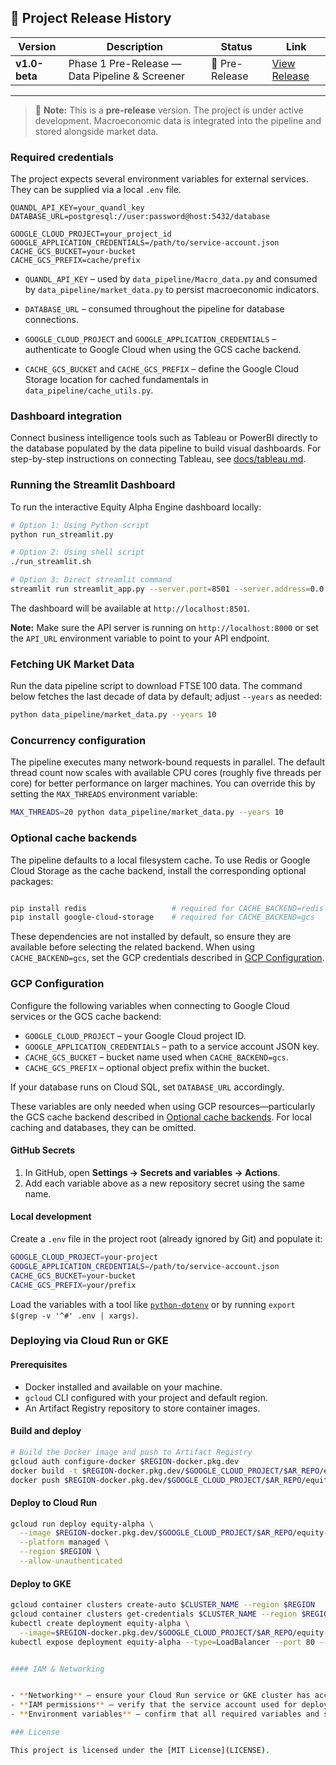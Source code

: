## 📢 Project Release History

| Version | Description | Status | Link |
|---|---|---|---|
| **v1.0-beta** | Phase 1 Pre-Release — Data Pipeline & Screener | 🚧 Pre-Release | [View Release](https://github.com/DataByRajesh/EquityAlphaEngine/releases/tag/v1.0-beta) |

---

> 📝 **Note:**
> This is a **pre-release** version. The project is under active development.
> Macroeconomic data is integrated into the pipeline and stored alongside market
> data.

### Required credentials

The project expects several environment variables for external services. They
can be supplied via a local `.env` file.

```env
QUANDL_API_KEY=your_quandl_key
DATABASE_URL=postgresql://user:password@host:5432/database

GOOGLE_CLOUD_PROJECT=your_project_id
GOOGLE_APPLICATION_CREDENTIALS=/path/to/service-account.json
CACHE_GCS_BUCKET=your-bucket
CACHE_GCS_PREFIX=cache/prefix

```

- `QUANDL_API_KEY` – used by `data_pipeline/Macro_data.py` and consumed by
  `data_pipeline/market_data.py` to persist macroeconomic indicators.
- `DATABASE_URL` – consumed throughout the pipeline for database connections.

- `GOOGLE_CLOUD_PROJECT` and `GOOGLE_APPLICATION_CREDENTIALS` – authenticate to
  Google Cloud when using the GCS cache backend.
- `CACHE_GCS_BUCKET` and `CACHE_GCS_PREFIX` – define the Google Cloud Storage
  location for cached fundamentals in `data_pipeline/cache_utils.py`.


### Dashboard integration

Connect business intelligence tools such as Tableau or PowerBI directly to the
database populated by the data pipeline to build visual dashboards.
For step-by-step instructions on connecting Tableau, see
[docs/tableau.md](docs/tableau.md).

### Running the Streamlit Dashboard

To run the interactive Equity Alpha Engine dashboard locally:

```bash
# Option 1: Using Python script
python run_streamlit.py

# Option 2: Using shell script
./run_streamlit.sh

# Option 3: Direct streamlit command
streamlit run streamlit_app.py --server.port=8501 --server.address=0.0.0.0
```

The dashboard will be available at `http://localhost:8501`.

**Note:** Make sure the API server is running on `http://localhost:8000` or set the `API_URL` environment variable to point to your API endpoint.

### Fetching UK Market Data

Run the data pipeline script to download FTSE 100 data. The command below
fetches the last decade of data by default; adjust `--years` as needed:

```bash
python data_pipeline/market_data.py --years 10
```

### Concurrency configuration

The pipeline executes many network-bound requests in parallel. The default
thread count now scales with available CPU cores (roughly five threads per
core) for better performance on larger machines. You can override this by
setting the `MAX_THREADS` environment variable:

```bash
MAX_THREADS=20 python data_pipeline/market_data.py --years 10
```

### Optional cache backends

The pipeline defaults to a local filesystem cache. To use Redis or Google Cloud
Storage as the cache backend, install the corresponding optional packages:

```bash

pip install redis                   # required for CACHE_BACKEND=redis
pip install google-cloud-storage    # required for CACHE_BACKEND=gcs
```

These dependencies are not installed by default, so ensure they are available
before selecting the related backend. When using `CACHE_BACKEND=gcs`, set the
GCP credentials described in [GCP Configuration](#gcp-configuration).

### GCP Configuration

Configure the following variables when connecting to Google Cloud services or
the GCS cache backend:

- `GOOGLE_CLOUD_PROJECT` – your Google Cloud project ID.
- `GOOGLE_APPLICATION_CREDENTIALS` – path to a service account JSON key.
- `CACHE_GCS_BUCKET` – bucket name used when `CACHE_BACKEND=gcs`.
- `CACHE_GCS_PREFIX` – optional object prefix within the bucket.

If your database runs on Cloud SQL, set `DATABASE_URL` accordingly.

These variables are only needed when using GCP resources—particularly the GCS
cache backend described in [Optional cache backends](#optional-cache-backends).
For local caching and databases, they can be omitted.

#### GitHub Secrets

1. In GitHub, open **Settings → Secrets and variables → Actions**.
2. Add each variable above as a new repository secret using the same name.

#### Local development

Create a `.env` file in the project root (already ignored by Git) and populate it:

```bash
GOOGLE_CLOUD_PROJECT=your-project
GOOGLE_APPLICATION_CREDENTIALS=/path/to/service-account.json
CACHE_GCS_BUCKET=your-bucket
CACHE_GCS_PREFIX=your/prefix
```

Load the variables with a tool like [`python-dotenv`](https://github.com/theskumar/python-dotenv) or by running
`export $(grep -v '^#' .env | xargs)`.

### Deploying via Cloud Run or GKE

#### Prerequisites

- Docker installed and available on your machine.
- `gcloud` CLI configured with your project and default region.
- An Artifact Registry repository to store container images.


#### Build and deploy


```bash
# Build the Docker image and push to Artifact Registry
gcloud auth configure-docker $REGION-docker.pkg.dev
docker build -t $REGION-docker.pkg.dev/$GOOGLE_CLOUD_PROJECT/$AR_REPO/equity-alpha:latest .
docker push $REGION-docker.pkg.dev/$GOOGLE_CLOUD_PROJECT/$AR_REPO/equity-alpha:latest
```

#### Deploy to Cloud Run

```bash
gcloud run deploy equity-alpha \
  --image $REGION-docker.pkg.dev/$GOOGLE_CLOUD_PROJECT/$AR_REPO/equity-alpha:latest \
  --platform managed \
  --region $REGION \
  --allow-unauthenticated
```

#### Deploy to GKE

```bash
gcloud container clusters create-auto $CLUSTER_NAME --region $REGION
gcloud container clusters get-credentials $CLUSTER_NAME --region $REGION
kubectl create deployment equity-alpha \
  --image=$REGION-docker.pkg.dev/$GOOGLE_CLOUD_PROJECT/$AR_REPO/equity-alpha:latest
kubectl expose deployment equity-alpha --type=LoadBalancer --port 80 --target-port 8080


#### IAM & Networking


- **Networking** – ensure your Cloud Run service or GKE cluster has access to any required external resources.
- **IAM permissions** – verify that the service account used for deployment can read from Artifact Registry and access GCP services.
- **Environment variables** – confirm that all required variables and secrets are provided during deployment.

### License

This project is licensed under the [MIT License](LICENSE).
